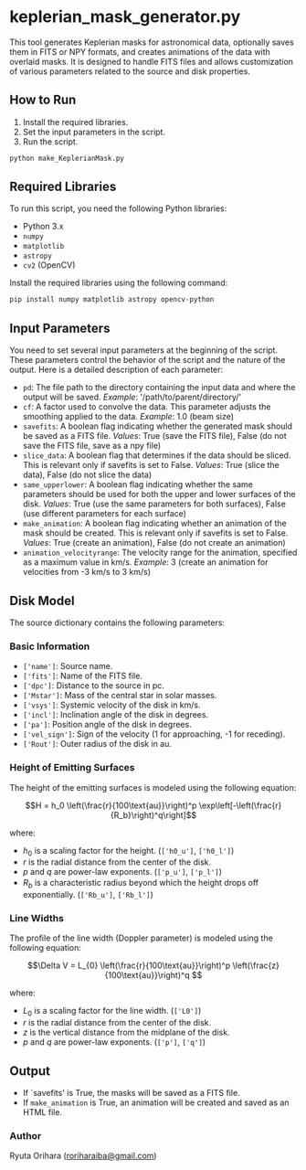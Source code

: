 # keplerian_mask_generator.py

This tool generates Keplerian masks for astronomical data, optionally saves them in FITS or NPY formats, and creates animations of the data with overlaid masks. It is designed to handle FITS files and allows customization of various parameters related to the source and disk properties.

## How to Run

1. Install the required libraries.
2. Set the input parameters in the script.
3. Run the script.

```bash
python make_KeplerianMask.py
```

## Required Libraries

To run this script, you need the following Python libraries:

- Python 3.x
- `numpy`
- `matplotlib`
- `astropy`
- `cv2` (OpenCV)

Install the required libraries using the following command:
```bash
pip install numpy matplotlib astropy opencv-python
```

## Input Parameters

You need to set several input parameters at the beginning of the script. These parameters control the behavior of the script and the nature of the output. Here is a detailed description of each parameter:

- `pd`:
   The file path to the directory containing the input data and where the output will be saved.
   *Example*: '/path/to/parent/directory/'
- `cf`:
   A factor used to convolve the data. This parameter adjusts the smoothing applied to the data.
   *Example*: 1.0 (beam size)
- `savefits`:
   A boolean flag indicating whether the generated mask should be saved as a FITS file.
   *Values*: True (save the FITS file), False (do not save the FITS file, save as a npy file)
- `slice_data`:
   A boolean flag that determines if the data should be sliced. This is relevant only if savefits is set to False.
   *Values*: True (slice the data), False (do not slice the data)
- `same_upperlower`:
   A boolean flag indicating whether the same parameters should be used for both the upper and lower surfaces of the disk.
   *Values*: True (use the same parameters for both surfaces), False (use different parameters for each surface)
- `make_animation`:
   A boolean flag indicating whether an animation of the mask should be created. This is relevant only if savefits is set to False.
   *Values*: True (create an animation), False (do not create an animation)
- `animation_velocityrange`:
   The velocity range for the animation, specified as a maximum value in km/s.
   *Example*: 3 (create an animation for velocities from -3 km/s to 3 km/s)

## Disk Model
The source dictionary contains the following parameters:

### Basic Information
- `['name']`: Source name.
- `['fits']`: Name of the FITS file.
- `['dpc']`: Distance to the source in pc.
- `['Mstar']`: Mass of the central star in solar masses.
- `['vsys']`: Systemic velocity of the disk in km/s.
- `['incl']`: Inclination angle of the disk in degrees.
- `['pa']`: Position angle of the disk in degrees.
- `['vel_sign']`: Sign of the velocity (1 for approaching, -1 for receding).
- `['Rout']`: Outer radius of the disk in au.

### Height of Emitting Surfaces

The height of the emitting surfaces is modeled using the following equation:

$$H = h_0 \left(\frac{r}{100\text{au}}\right)^p
\exp\left[-\left(\frac{r}{R_b}\right)^q\right]$$

where:
- $h_0$ is a scaling factor for the height. (`['h0_u']`, `['h0_l']`)
- $r$ is the radial distance from the center of the disk.
- $p$ and $q$ are power-law exponents. (`['p_u']`, `['p_l']`)
- $R_b$ is a characteristic radius beyond which the height drops off　exponentially. (`['Rb_u']`, `['Rb_l']`)

### Line Widths
The profile of the line width (Doppler parameter) is modeled using the following equation:

$$\Delta V = L_{0} \left(\frac{r}{100\text{au}}\right)^p
\left(\frac{z}{100\text{au}}\right)^q $$

where:
- $L_{0}$ is a scaling factor for the line width. (`['L0']`)
- $r$ is the radial distance from the center of the disk.
- $z$ is the vertical distance from the midplane of the disk.
- $p$ and $q$ are power-law exponents. (`['p']`, `['q']`)

## Output
- If `savefits' is True, the masks will be saved as a FITS file.
- If `make_animation` is True, an animation will be created and saved as an HTML file.


### Author

Ryuta Orihara (roriharaiba@gmail.com)
